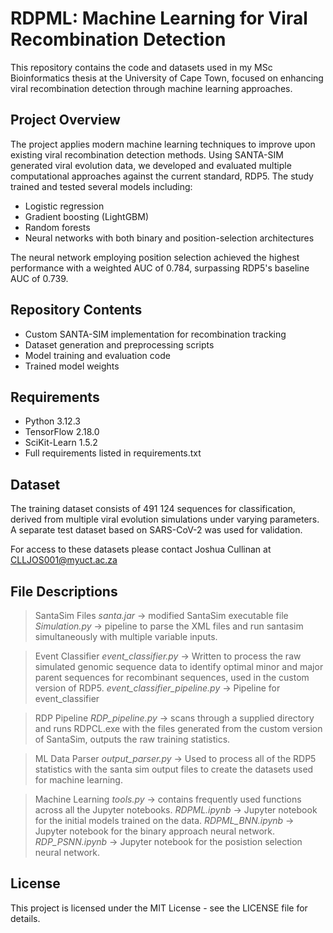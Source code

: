 # RDPML: Machine Learning for Viral Recombination Detection

This repository contains the code and datasets used in my MSc Bioinformatics thesis at the University of Cape Town, focused on enhancing viral recombination detection through machine learning approaches.

## Project Overview

The project applies modern machine learning techniques to improve upon existing viral recombination detection methods. Using SANTA-SIM generated viral evolution data, we developed and evaluated multiple computational approaches against the current standard, RDP5. The study trained and tested several models including:

- Logistic regression
- Gradient boosting (LightGBM)
- Random forests
- Neural networks with both binary and position-selection architectures

The neural network employing position selection achieved the highest performance with a weighted AUC of 0.784, surpassing RDP5's baseline AUC of 0.739.

## Repository Contents

- Custom SANTA-SIM implementation for recombination tracking
- Dataset generation and preprocessing scripts
- Model training and evaluation code
- Trained model weights

## Requirements

- Python 3.12.3
- TensorFlow 2.18.0
- SciKit-Learn 1.5.2
- Full requirements listed in requirements.txt

## Dataset

The training dataset consists of 491 124 sequences for classification, derived from multiple viral evolution simulations under varying parameters. A separate test dataset based on SARS-CoV-2 was used for validation.

For access to these datasets please contact Joshua Cullinan at CLLJOS001@myuct.ac.za

## File Descriptions

> SantaSim Files
*santa.jar* -> modified SantaSim executable file
*Simulation.py* -> pipeline to parse the XML files and run santasim simultaneously with multiple variable inputs.

> Event Classifier 
*event_classifier.py* -> Written to process the raw simulated genomic sequence data to identify optimal minor and major parent sequences for recombinant sequences, used in the custom version of RDP5.
*event_classifier_pipeline.py* -> Pipeline for event_classifier

> RDP Pipeline
*RDP_pipeline.py* -> scans through a supplied directory and runs RDPCL.exe with the files generated from the custom version of SantaSim, outputs the raw training statistics. 

> ML Data Parser
*output_parser.py* -> Used to process all of the RDP5 statistics with the santa sim output files to create the datasets used for machine learning.

> Machine Learning
*tools.py* -> contains frequently used functions across all the Jupyter notebooks.
*RDPML.ipynb* -> Jupyter notebook for the initial models trained on the data.
*RDPML_BNN.ipynb* -> Jupyter notebook for the binary approach neural network.
*RDP_PSNN.ipynb* -> Jupyter notebook for the posistion selection neural network.

## License

This project is licensed under the MIT License - see the LICENSE file for details.